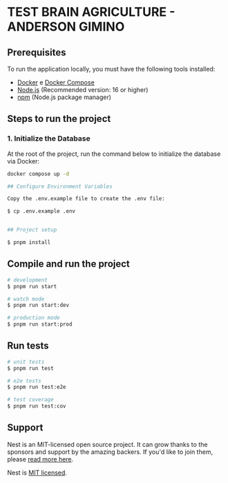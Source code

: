 # TEST BRAIN AGRICULTURE - ANDERSON GIMINO

## Prerequisites

To run the application locally, you must have the following tools installed:

- [Docker](https://docs.docker.com/get-docker/) e [Docker Compose](https://docs.docker.com/compose/install/)
- [Node.js](https://nodejs.org/en/) (Recommended version: 16 or higher)
- [npm](https://www.npmjs.com/) (Node.js package manager)

## Steps to run the project

### 1. Initialize the Database

At the root of the project, run the command below to initialize the database via Docker:

```bash
docker compose up -d

## Configure Environment Variables

Copy the .env.example file to create the .env file:

$ cp .env.example .env


## Project setup

$ pnpm install
```

## Compile and run the project

```bash
# development
$ pnpm run start

# watch mode
$ pnpm run start:dev

# production mode
$ pnpm run start:prod
```

## Run tests

```bash
# unit tests
$ pnpm run test

# e2e tests
$ pnpm run test:e2e

# test coverage
$ pnpm run test:cov
```

## Support

Nest is an MIT-licensed open source project. It can grow thanks to the sponsors and support by the amazing backers. If you'd like to join them, please [read more here](https://docs.nestjs.com/support).

Nest is [MIT licensed](https://github.com/nestjs/nest/blob/master/LICENSE).
